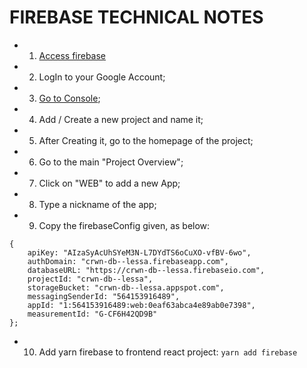 # FIREBASE TECHNICAL NOTES

- 1. [Access firebase](https://firebase.google.com/)
- 2. LogIn to your Google Account;
- 3. [Go to Console](https://console.firebase.google.com/u/0/?pli=1);
- 4. Add / Create a new project and name it;
- 5. After Creating it, go to the homepage of the project;
- 6. Go to the main "Project Overview";
- 7. Click on "WEB" to add a new App;
- 8. Type a nickname of the app;
- 9. Copy the firebaseConfig given, as below:
```
{
    apiKey: "AIzaSyAcUhSYeM3N-L7DYdTS6oCuXO-vfBV-6wo",
    authDomain: "crwn-db--lessa.firebaseapp.com",
    databaseURL: "https://crwn-db--lessa.firebaseio.com",
    projectId: "crwn-db--lessa",
    storageBucket: "crwn-db--lessa.appspot.com",
    messagingSenderId: "564153916489",
    appId: "1:564153916489:web:0eaf63abca4e89ab0e7398",
    measurementId: "G-CF6H42QD9B"
};
```

- 10. Add yarn firebase to frontend react project:
``yarn add firebase``